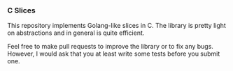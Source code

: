 ### C Slices

This repository implements Golang-like slices in C. The library is pretty light on abstractions and in general is quite efficient. 

Feel free to make pull requests to improve the library or to fix any bugs. However, I would ask that you at least write some tests before you submit one. 